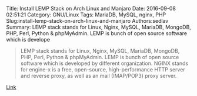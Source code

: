 Title: Install LEMP Stack on Arch Linux and Manjaro
Date: 2016-09-08 02:51:21
Category: GNU/Linux
Tags: MariaDB, MySQL, nginx, PHP
Slug:install-lemp-stack-on-arch-linux-and-manjaro
Authors:sedlav
Summary: LEMP stack stands for Linux, Nginx, MySQL, MariaDB, MongoDB, PHP, Perl, Python & phpMyAdmin. LEMP is bunch of open source software which is develope

> LEMP stack stands for Linux, Nginx, MySQL, MariaDB, MongoDB, PHP, Perl, Python & phpMyAdmin. LEMP is bunch of open source software which is developed by different organization. NGINX stands for engine-x is a free, open-source, high-performance HTTP server and reverse proxy, as well as an mail (IMAP/POP3) proxy server.

[Link](http://www.2daygeek.com/install-lemp-server-nginx-mariadb-php-phpmyadmin-on-arch-linux-manjaro/)
